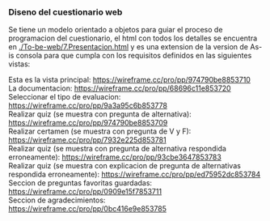 ### Diseno del cuestionario web

Se tiene un modelo orientado a objetos para guiar el proceso de programacion del cuestionario, el html con todos los detalles se encuentra en [./To-be-web/7.Presentacion.html]() y es una extension de la version de As-is consola para que cumpla con los requisitos definidos en las siguientes vistas:

Esta es la vista principal:
https://wireframe.cc/pro/pp/974790be8853710
<br>
La documentacion:
https://wireframe.cc/pro/pp/68696c11e853720
<br>
Seleccionar el tipo de evaluacion:
https://wireframe.cc/pro/pp/9a3a95c6b853778
<br>
Realizar quiz (se muestra con pregunta de alternativa):
https://wireframe.cc/pro/pp/974790be8853709
<br>
Realizar certamen (se muestra con pregunta de V y F):
https://wireframe.cc/pro/pp/7932e225d853781
<br>
Realizar quiz (se muestra con pregunta de alternativa respondida erroneamente):
https://wireframe.cc/pro/pp/93cbe3647853783
<br>
Realizar quiz (se muestra con explicacion de pregunta de alternativas respondida erroneamente):
https://wireframe.cc/pro/pp/ed75952dc853784
<br>
Seccion de preguntas favoritas guardadas:
https://wireframe.cc/pro/pp/0909e15f7853711
<br>
Seccion de agradecimientos:
https://wireframe.cc/pro/pp/0bc416e9e853785
